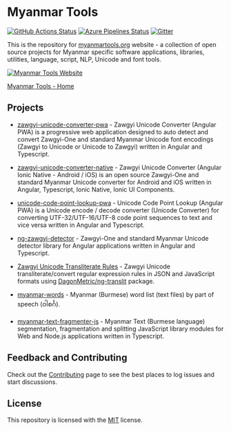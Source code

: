 # Myanmar Tools

[![GitHub Actions Status](https://github.com/myanmartools/Myanmar-Tools/workflows/Main%20Workflow/badge.svg)](https://github.com/myanmartools/Myanmar-Tools/actions)
[![Azure Pipelines Status](https://dev.azure.com/myanmartools/Myanmar-Tools/_apis/build/status/myanmartools.Myanmar-Tools?branchName=master)](https://dev.azure.com/myanmartools/Myanmar-Tools/_build/latest?definitionId=9&branchName=master)
[![Gitter](https://badges.gitter.im/myanmartools/community.svg)](https://gitter.im/myanmartools/community?utm_source=badge&utm_medium=badge&utm_campaign=pr-badge)

This is the repository for [myanmartools.org](https://myanmartools.org) website - a collection of open source projects for Myanmar specific software applications, libraries, utilities, language, script, NLP, Unicode and font tools.

[![Myanmar Tools Website](https://myanmartools.org/assets/images/appicons/v1/android/android-launchericon-192x192.png)](https://myanmartools.org)

[Myanmar Tools - Home](https://myanmartools.org)

## Projects

* [zawgyi-unicode-converter-pwa](https://github.com/myanmartools/zawgyi-unicode-converter-pwa) - Zawgyi Unicode Converter (Angular PWA) is a progressive web application designed to auto detect and convert Zawgyi-One and standard Myanmar Unicode font encodings (Zawgyi to Unicode or Unicode to Zawgyi) written in Angular and Typescript.

* [zawgyi-unicode-converter-native](https://github.com/myanmartools/zawgyi-unicode-converter-native) - Zawgyi Unicode Converter (Angular Ionic Native - Android / iOS) is an open source Zawgyi-One and standard Myanmar Unicode converter for Android and iOS written in Angular, Typescript, Ionic Native, Ionic UI Components.

* [unicode-code-point-lookup-pwa](https://github.com/myanmartools/unicode-code-point-lookup-pwa) - Unicode Code Point Lookup (Angular PWA) is a Unicode encode / decode converter (Unicode Converter) for converting UTF-32/UTF-16/UTF-8 code point sequences to text and vice versa written in Angular and Typescript.

* [ng-zawgyi-detector](https://github.com/myanmartools/ng-zawgyi-detector) - Zawgyi-One and standard Myanmar Unicode detector library for Angular applications written in Angular and Typescript.

* [Zawgyi Unicode Transliterate Rules](https://github.com/myanmartools/zawgyi-unicode-translit-rules) - Zawgyi Unicode transliterate/convert regular expression rules in JSON and JavaScript formats using [DagonMetric/ng-translit](https://github.com/DagonMetric/ng-translit) package.

* [myanmar-words](https://github.com/myanmartools/myanmar-words) - Myanmar (Burmese) word list (text files) by part of speech (ဝါစင်္ဂ).

* [myanmar-text-fragmenter-js](https://github.com/myanmartools/myanmar-text-fragmenter-js) - Myanmar Text (Burmese language) segmentation, fragmentation and splitting JavaScript library modules for Web and Node.js applications written in Typescript.

## Feedback and Contributing

Check out the [Contributing](https://github.com/myanmartools/Myanmar-Tools/blob/master/CONTRIBUTING.md) page to see the best places to log issues and start discussions.

## License

This repository is licensed with the [MIT](https://github.com/myanmartools/Myanmar-Tools/blob/master/LICENSE) license.
